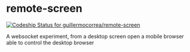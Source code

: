 remote-screen
=============

[ ![Codeship Status for guillermocorrea/remote-screen](https://www.codeship.io/projects/bb743e80-1054-0132-b628-6e4fa845e661/status)](https://www.codeship.io/projects/32844)

A websocket experiment, from a desktop screen open a mobile browser able to control the desktop browser
